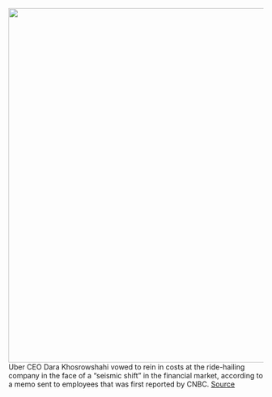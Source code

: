 <img src='https://cdn.vox-cdn.com/thumbor/hN_rbC7hp8CAP0OFdoPs4OpO0sY=/0x0:2040x1360/1200x800/filters:focal(857x517:1183x843)/cdn.vox-cdn.com/uploads/chorus_image/image/70848452/pcheung180509_2560_0010.0.jpg' width='700px' /><br/>
Uber CEO Dara Khosrowshahi vowed to rein in costs at the ride-hailing company in the face of a “seismic shift” in the financial market, according to a memo sent to employees that was first reported by CNBC.
<a href='https://www.theverge.com/2022/5/9/23063499/uber-ceo-slash-costs-hiring-slowdown-ride-hailing-profit'> Source <a/>